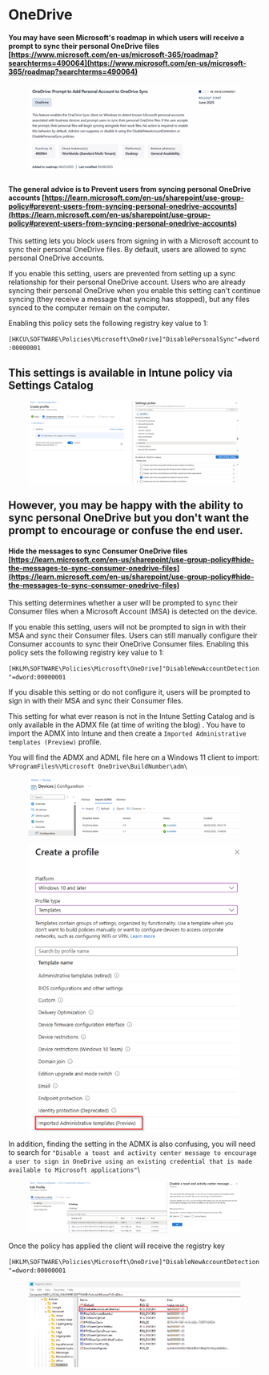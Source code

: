 # OneDrive

#### You may have seen Microsoft's roadmap in which users will receive a prompt to sync their personal OneDrive files  [https://www.microsoft.com/en-us/microsoft-365/roadmap?searchterms=490064](https://www.microsoft.com/en-us/microsoft-365/roadmap?searchterms=490064) <a href="#hide-the-messages-to-sync-consumer-onedrive-files" id="hide-the-messages-to-sync-consumer-onedrive-files"></a>

<figure><img src="../.gitbook/assets/image.png" alt=""><figcaption></figcaption></figure>

#### The general advice is to Prevent users from syncing personal OneDrive accounts [https://learn.microsoft.com/en-us/sharepoint/use-group-policy#prevent-users-from-syncing-personal-onedrive-accounts](https://learn.microsoft.com/en-us/sharepoint/use-group-policy#prevent-users-from-syncing-personal-onedrive-accounts) <a href="#hide-the-messages-to-sync-consumer-onedrive-files" id="hide-the-messages-to-sync-consumer-onedrive-files"></a>

This setting lets you block users from signing in with a Microsoft account to sync their personal OneDrive files. By default, users are allowed to sync personal OneDrive accounts.

If you enable this setting, users are prevented from setting up a sync relationship for their personal OneDrive account. Users who are already syncing their personal OneDrive when you enable this setting can't continue syncing (they receive a message that syncing has stopped), but any files synced to the computer remain on the computer.

Enabling this policy sets the following registry key value to 1:

`[HKCU\SOFTWARE\Policies\Microsoft\OneDrive]"DisablePersonalSync"=dword:00000001`

## This settings is available in Intune policy via Settings Catalog

<figure><img src="../.gitbook/assets/image (1).png" alt=""><figcaption></figcaption></figure>

## However, you may be happy with the ability to sync personal OneDrive but you don't want the prompt to encourage or confuse the end user.

#### Hide the messages to sync Consumer OneDrive files [https://learn.microsoft.com/en-us/sharepoint/use-group-policy#hide-the-messages-to-sync-consumer-onedrive-files](https://learn.microsoft.com/en-us/sharepoint/use-group-policy#hide-the-messages-to-sync-consumer-onedrive-files) <a href="#hide-the-messages-to-sync-consumer-onedrive-files" id="hide-the-messages-to-sync-consumer-onedrive-files"></a>

This setting determines whether a user will be prompted to sync their Consumer files when a Microsoft Account (MSA) is detected on the device.

If you enable this setting, users will not be prompted to sign in with their MSA and sync their Consumer files. Users can still manually configure their Consumer accounts to sync their OneDrive Consumer files. Enabling this policy sets the following registry key value to 1:

`[HKLM\SOFTWARE\Policies\Microsoft\OneDrive]"DisableNewAccountDetection"=dword:00000001`

If you disable this setting or do not configure it, users will be prompted to sign in with their MSA and sync their Consumer files.

This setting for what ever reason is not in the Intune Setting Catalog and is only available in the ADMX file  (at time of writing the blog) . You have to import the ADMX into Intune and then create a `Imported Administrative templates (Preview)`  profile.

&#x20;You will find the ADMX and ADML file here on a Windows 11 client to import: `%ProgramFiles%\Microsoft OneDrive\BuildNumber\adm\`

<figure><img src="../.gitbook/assets/image (4).png" alt=""><figcaption></figcaption></figure>

<figure><img src="../.gitbook/assets/image (3).png" alt=""><figcaption></figcaption></figure>

In addition, finding the setting in the ADMX is also confusing, you will need to search for `"Disable a toast and activity center message to encourage a user to sign in OneDrive using an existing credential that is made available to Microsoft applications"`\


<figure><img src="../.gitbook/assets/image (2).png" alt=""><figcaption></figcaption></figure>

Once the policy has applied the client will receive the registry key

`[HKLM\SOFTWARE\Policies\Microsoft\OneDrive]"DisableNewAccountDetection"=dword:00000001`

<figure><img src="../.gitbook/assets/image (17).png" alt=""><figcaption></figcaption></figure>
